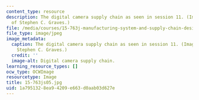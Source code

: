 ```yaml
---
content_type: resource
description: The digital camera supply chain as seen in session 11. (Image courtesy
  of Stephen C. Graves.)
file: /media/courses/15-763j-manufacturing-system-and-supply-chain-design-spring-2005/1a7951328ea94209e663d0aab03d627e_15-763js05.jpg
file_type: image/jpeg
image_metadata:
  caption: The digital camera supply chain as seen in session 11. (Image by Prof.
    Stephen C. Graves.)
  credit: ''
  image-alt: Digital camera supply chain.
learning_resource_types: []
ocw_type: OCWImage
resourcetype: Image
title: 15-763js05.jpg
uid: 1a795132-8ea9-4209-e663-d0aab03d627e
---
```

